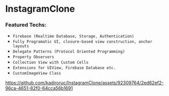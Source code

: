 
# InstagramClone

### Featured Techs:
- `Firebase (Realtime Database, Storage, Authentication)`
- `Fully Programatic UI, closure-based view construction, anchor layouts`
- `Delegate Patterns (Protocol Oriented Programming)`
- `Property Observers`
- `Collection View with Custom Cells`
- `Extensions for UIView, Firebase Database etc.`
- `CustomImageView Class`

https://github.com/kadiroruc/InstagramClone/assets/92309764/2ed62ef2-96ca-4651-82f0-64cca56b1691


